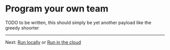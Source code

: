 # Program your own team

TODO to be written, this should simply be yet another payload like the greedy shoorter

---

Next: [Run locally](../run_locally/readme.md) or [Run in the cloud](../run_cloud/readme.md)
